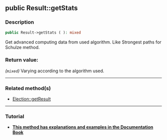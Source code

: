 ## public Result::getStats

### Description    

```php
public Result->getStats ( ): mixed
```

Get advanced computing data from used algorithm. Like Strongest paths for Schulze method.
    

### Return value:   

*(```mixed```)* Varying according to the algorithm used.


---------------------------------------

### Related method(s)      

* [Election::getResult](/Docs/ApiReferences/Election%20Class/public%20Election--getResult.md)    

---------------------------------------

### Tutorial

* **[This method has explanations and examples in the Documentation Book](https://www.condorcet.io#/3.AsPhpLibrary/.AddVotes)**    
